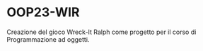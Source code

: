 # OOP23-WIR
Creazione del gioco Wreck-It Ralph come progetto per il corso di Programmazione ad oggetti. 
